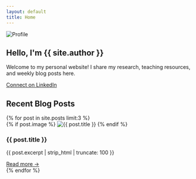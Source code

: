 ```yaml
---
layout: default
title: Home
---
```


<section class="max-w-4xl mx-auto px-4 pt-8 pb-16 text-center">
  <img src="/assets/images/profile.jpg" alt="Profile" class="mx-auto w-36 h-36 rounded-full shadow-lg object-cover mb-6">
  <h1 class="text-4xl font-bold mb-4">Hello, I'm {{ site.author }}</h1>
  <p class="text-lg text-gray-600 dark:text-gray-300 max-w-2xl mx-auto mb-6">Welcome to my personal website! I share my research, teaching resources, and weekly blog posts here.</p>
  <a href="linkedin.com/in/kudzaishe-mwaza-3630a42a2" target="_blank" class="inline-block bg-blue-600 text-white px-6 py-2 rounded-lg hover:bg-blue-700 transition">Connect on LinkedIn</a>
</section>

<section class="bg-gray-50 dark:bg-gray-800 py-16">
  <div class="max-w-5xl mx-auto px-4">
    <h2 class="text-2xl font-bold mb-8 text-center">Recent Blog Posts</h2>
    <div class="grid md:grid-cols-3 gap-8">
      {% for post in site.posts limit:3 %}
      <div class="bg-white dark:bg-gray-700 rounded-lg shadow hover:shadow-lg transition p-4">
        {% if post.image %}
        <img src="{{ post.image }}" alt="{{ post.title }}" class="rounded-lg mb-4 object-cover h-40 w-full">
        {% endif %}
        <h3 class="font-semibold text-lg mb-2">{{ post.title }}</h3>
        <p class="text-gray-600 dark:text-gray-300 text-sm mb-2">{{ post.excerpt | strip_html | truncate: 100 }}</p>
        <a href="{{ post.url }}" class="text-blue-600 hover:underline">Read more →</a>
      </div>
      {% endfor %}
    </div>
  </div>
</section>
